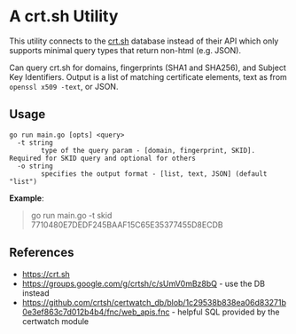 # A crt.sh Utility
This utility connects to the [crt.sh](https://crt.sh) database instead of their API which only supports minimal query types that return non-html (e.g. JSON).

Can query crt.sh for domains, fingerprints (SHA1 and SHA256), and Subject Key Identifiers. Output is a list of matching certificate elements, text as from `openssl x509 -text`, or JSON.

## Usage
```shell
go run main.go [opts] <query>
  -t string
        type of the query param - [domain, fingerprint, SKID]. Required for SKID query and optional for others
  -o string
        specifies the output format - [list, text, JSON] (default "list")
```

__Example__:
> go run main.go -t skid 7710480E7DEDF245BAAF15C65E35377455D8ECDB


## References
* https://crt.sh
* https://groups.google.com/g/crtsh/c/sUmV0mBz8bQ - use the DB instead
* https://github.com/crtsh/certwatch_db/blob/1c29538b838ea06d83271b0e3ef863c7d012b4b4/fnc/web_apis.fnc - helpful SQL provided by the certwatch module